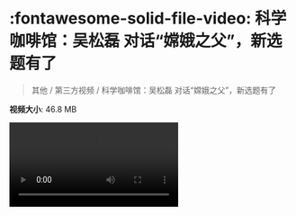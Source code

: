 # :fontawesome-solid-file-video: 科学咖啡馆：吴松磊 对话“嫦娥之父”，新选题有了

> 其他 / 第三方视频 / 科学咖啡馆：吴松磊 对话“嫦娥之父”，新选题有了

**视频大小**: 46.8 MB

<div class="video"><video src="https://file.hsyhx.top/archive/其他/第三方视频/科学咖啡馆：吴松磊 对话“嫦娥之父”，新选题有了.mp4" controls preload>🤔 您的浏览器不支持 video 标签</video></div>